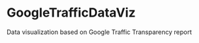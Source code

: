 GoogleTrafficDataViz
====================

Data visualization based on Google Traffic Transparency report
